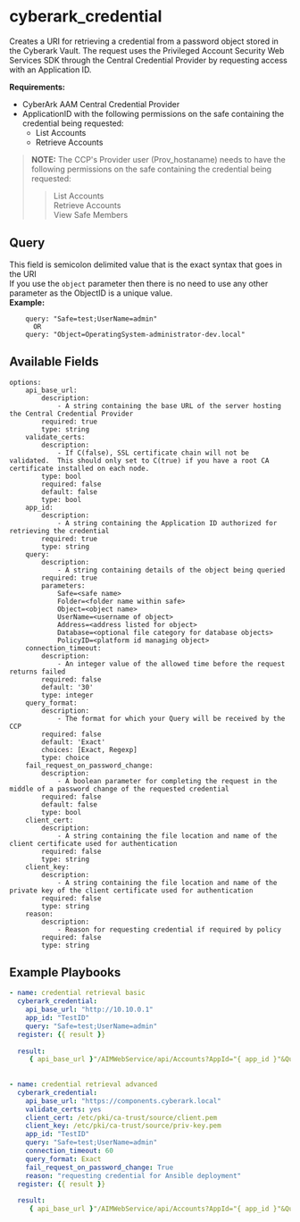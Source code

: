 # cyberark_credential

Creates a URI for retrieving a credential from a password object stored in the Cyberark Vault.  The request uses the Privileged Account Security Web Services SDK through the Central Credential Provider by requesting access with an Application ID.

**Requirements:**
- CyberArk AAM Central Credential Provider
- ApplicationID with the following permissions on the safe containing the credential being requested:
  - List Accounts
  - Retrieve Accounts
> **NOTE:** The CCP's Provider user (Prov_hostaname) needs to have the following permissions on the safe containing the credential being requested:
>> List Accounts<br>
>> Retrieve Accounts<br>
>> View Safe Members<br>

## Query
This field is semicolon delimited value that is the exact syntax that goes in the URI<br>
If you use the `object` parameter then there is no need to use any other parameter as the ObjectID is a unique value.<br>
**Example:**
```
    query: "Safe=test;UserName=admin"
      OR
    query: "Object=OperatingSystem-administrator-dev.local"
```

## Available Fields

```
options:
    api_base_url:
        description:
            - A string containing the base URL of the server hosting the Central Credential Provider
        required: true
        type: string
    validate_certs:
        description:
            - If C(false), SSL certificate chain will not be validated.  This should only set to C(true) if you have a root CA certificate installed on each node.
        type: bool
        required: false
        default: false
        type: bool
    app_id:
        description:
            - A string containing the Application ID authorized for retrieving the credential
        required: true
        type: string
    query:
        description:
            - A string containing details of the object being queried
        required: true
        parameters:
            Safe=<safe name>
            Folder=<folder name within safe>
            Object=<object name>
            UserName=<username of object>
            Address=<address listed for object>
            Database=<optional file category for database objects>
            PolicyID=<platform id managing object>
    connection_timeout:
        description:
            - An integer value of the allowed time before the request returns failed
        required: false
        default: '30'
        type: integer
    query_format:
        description:
            - The format for which your Query will be received by the CCP
        required: false
        default: 'Exact'
        choices: [Exact, Regexp]
        type: choice
    fail_request_on_password_change:
        description:
            - A boolean parameter for completing the request in the middle of a password change of the requested credential
        required: false
        default: false
        type: bool
    client_cert:
        description:
            - A string containing the file location and name of the client certificate used for authentication
        required: false
        type: string
    client_key:
        description:
            - A string containing the file location and name of the private key of the client certificate used for authentication
        required: false
        type: string
    reason:
        description:
            - Reason for requesting credential if required by policy
        required: false
        type: string
```



## Example Playbooks

```yaml
- name: credential retrieval basic
  cyberark_credential:
    api_base_url: "http://10.10.0.1"
    app_id: "TestID"
    query: "Safe=test;UserName=admin"
  register: {{ result }}
  
  result:
     { api_base_url }"/AIMWebService/api/Accounts?AppId="{ app_id }"&Query="{ query }
     
     
- name: credential retrieval advanced
  cyberark_credential:
    api_base_url: "https://components.cyberark.local"
    validate_certs: yes
    client_cert: /etc/pki/ca-trust/source/client.pem
    client_key: /etc/pki/ca-trust/source/priv-key.pem
    app_id: "TestID"
    query: "Safe=test;UserName=admin"
    connection_timeout: 60
    query_format: Exact
    fail_request_on_password_change: True
    reason: "requesting credential for Ansible deployment"
  register: {{ result }}
  
  result:
     { api_base_url }"/AIMWebService/api/Accounts?AppId="{ app_id }"&Query="{ query }"&ConnectionTimeout="{ connection_timeout }"&QueryFormat="{ query_format }"&FailRequestOnPasswordChange="{ fail_request_on_password_change }
     
```